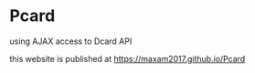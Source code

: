 # Pcard 
using AJAX access to Dcard API

this website is published at https://maxam2017.github.io/Pcard
